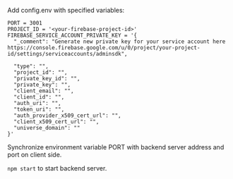 Add config.env with specified variables:
```env
PORT = 3001
PROJECT_ID = '<your-firebase-project-id>'
FIREBASE_SERVICE_ACCOUNT_PRIVATE_KEY = '{
  "_comment": "Generate new private key for your service account here https://console.firebase.google.com/u/0/project/your-project-id/settings/serviceaccounts/adminsdk",

  "type": "",
  "project_id": "",
  "private_key_id": "",
  "private_key": "",
  "client_email": "",
  "client_id": "",
  "auth_uri": "",
  "token_uri": "",
  "auth_provider_x509_cert_url": "",
  "client_x509_cert_url": "",
  "universe_domain": ""
}'
```

Synchronize environment variable PORT with backend server address and port on client side.

`npm start` to start backend server.